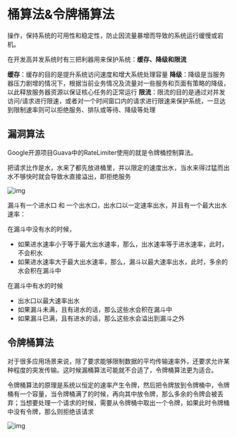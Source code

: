 # 桶算法&令牌桶算法

操作，保持系统的可用性和稳定性，防止因流量暴增而导致的系统运行缓慢或宕机。

在开发高并发系统时有三把利器用来保护系统：**缓存、降级和限流**

**缓存**：缓存的目的是提升系统访问速度和增大系统处理容量
**降级**：降级是当服务器压力剧增的情况下，根据当前业务情况及流量对一些服务和页面有策略的降级，以此释放服务器资源以保证核心任务的正常运行
**限流**：限流的目的是通过对并发访问/请求进行限速，或者对一个时间窗口内的请求进行限速来保护系统，一旦达到限制速率则可以拒绝服务、排队或等待、降级等处理

## 漏洞算法

Google开源项目Guava中的RateLimiter使用的就是令牌桶控制算法。

把请求比作是水，水来了都先放进桶里，并以限定的速度出水，当水来得过猛而出水不够快时就会导致水直接溢出，即拒绝服务

![img](../images/%E6%8E%A5%E5%8F%A3%E9%99%90%E6%B5%81%E7%AE%97%E6%B3%95/1460000015967925.png)

漏斗有一个进水口 和 一个出水口，出水口以一定速率出水，并且有一个最大出水速率：

在漏斗中没有水的时候，

- 如果进水速率小于等于最大出水速率，那么，出水速率等于进水速率，此时，不会积水
- 如果进水速率大于最大出水速率，那么，漏斗以最大速率出水，此时，多余的水会积在漏斗中

在漏斗中有水的时候

- 出水口以最大速率出水
- 如果漏斗未满，且有进水的话，那么这些水会积在漏斗中
- 如果漏斗已满，且有进水的话，那么这些水会溢出到漏斗之外

## 令牌桶算法

对于很多应用场景来说，除了要求能够限制数据的平均传输速率外，还要求允许某种程度的突发传输。这时候漏桶算法可能就不合适了，令牌桶算法更为适合。

令牌桶算法的原理是系统以恒定的速率产生令牌，然后把令牌放到令牌桶中，令牌桶有一个容量，当令牌桶满了的时候，再向其中放令牌，那么多余的令牌会被丢弃；当想要处理一个请求的时候，需要从令牌桶中取出一个令牌，如果此时令牌桶中没有令牌，那么则拒绝该请求

![img](../images/%E6%8E%A5%E5%8F%A3%E9%99%90%E6%B5%81%E7%AE%97%E6%B3%95/1460000015967926.png)
